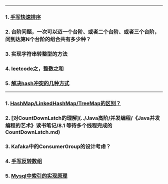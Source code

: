 
<hr/>

### 1. [手写快速排序](../java基础/基础算法/快速排序.md)

### 2. 台阶问题，一次可以迈一个台阶、或者二个台阶、或者三个台阶，问到达第N个台阶的组合共有多少种？

### 3. 实现字符串转整型的方法

### 4. leetcode之，整数之和

### 5. [解决hash冲突的几种方式](集合篇.md)


<hr/>

### 1. [HashMap/LinkedHashMap/TreeMap的区别？](../集合/HashMap,LinkedHashMap,TreeMap的区别.md)

### 2. [对CountDownLatch的理解](../Java高阶/并发编程/《Java并发编程的艺术》读书笔记/8.1 等待多个线程完成的CountDownLatch.md)

### 3. Kafaka中的ConsumerGroup的设计考虑？

### 4. [手写反转数组](../Java基础/基础算法/反转数组.md)

### 5. [Mysql中索引的实现原理](https://github.com/hongjiaoliu/learning-record/blob/master/%E6%95%B0%E6%8D%AE%E5%BA%93/Mysql/MySQL%20%E7%B4%A2%E5%BC%95B%2B%E6%A0%91%E5%8E%9F%E7%90%86.md)

